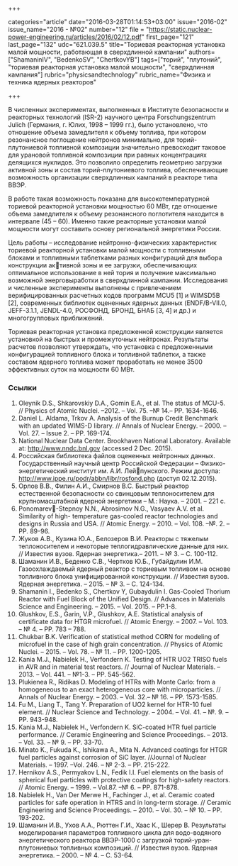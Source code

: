 +++

categories="article"
date="2016-03-28T01:14:53+03:00"
issue="2016-02"
issue_name="2016 - №02"
number="12"
file = "https://static.nuclear-power-engineering.ru/articles/2016/02/12.pdf"
first_page="121"
last_page="132"
udc="621.039.5"
title="Ториевая реакторная установка малой мощности, работающая в сверхдлинной кампании"
authors=["ShamaninIV", "BedenkoSV", "ChertkovYB"]
tags=["торий", "плутоний", "ториевая реакторная установка малой мощности", "сверхдлинная кампания"]
rubric="physicsandtechnology"
rubric_name="Физика и техника ядерных реакторов"

+++

В численных экспериментах, выполненных в Институте безопасности и реакторных технологий (ISR-2) научного центра Forschungszentrum Julich (Германия, г. Юлих, 1998 – 1999 гг.), было установлено, что отношение объема замедлителя к объему топлива, при котором резонансное поглощение нейтронов минимально, для торий-плутониевой топливной композиции значительно превосходит таковое для урановой топливной композиции при равных концентрациях делящихся нуклидов. 
Это позволило определить геометрию загрузки активной зоны и состав торий-плутониевого топлива, обеспечивающие возможность организации сверхдлинных кампаний в реакторе типа ВВЭР.

В работе такая возможность показана для высокотемпературной ториевой реакторной установки мощностью 60 МВт, где отношение объема замедлителя к объему резонансного поглотителя находится в интервале (45 – 60).
Именно такие реакторные установки малой мощности могут составить основу региональной энергетики России.

Цель работы – исследование нейтронно-физических характеристик ториевой реакторной установки малой мощности с топливными блоками и топливными таблетками разных конфигураций для выбора конструкции активной зоны и ее загрузки, обеспечивающих оптимальное использование в ней тория и получение максимально возможной энерговыработки в сверхдлинной кампании. Исследования и численные эксперименты выполнены с привлечением верифицированных расчетных кодов программ MCU5 [1] и WIMSD5B [2], современных библиотек оцененных ядерных данных (ENDF/B-VII.0, JEFF-3.1.1, JENDL-4.0, РОСФОНД, БРОНД, БНАБ [3, 4] и др.) и многогрупповых приближений.

Ториевая реакторная установка предложенной конструкции является установкой на быстрых и промежуточных нейтронах. 
Результаты расчетов позволяют утверждать, что установка с предложенными конфигурацией топливного блока и топливной таблетки, а также составом ядерного топлива может проработать не менее 3500 эффективных суток на мощности 60 МВт.

### Ссылки

1. Oleynik D.S., Shkarovskiy D.A., Gomin E.A., et al. The status of MCU-5. // Physics of Atomic Nuclei. –2012. – Vol. 75. –№ 14.– PP. 1634-1646.
2. Daniel L. Aldama, Trkov A. Analysis of the Burnup Credit Benchmark with an updated WIMS-D library. // Annals of Nuclear Energy. – 2000. – Vol. 27. – Issue 2. – PP. 169-174.
3. National Nuclear Data Center. Brookhaven National Laboratory. Available at: http://www.nndc.bnl.gov (accessed 2 Dec. 2015).
4. Российская библиотека файлов оцененных нейтронных данных. Государственный научный центр Российской Федерации – Физико-энергетический институт им. А.И. Лейпунского. Режим доступа: http://www.ippe.ru/podr/abbn/libr/rosfond.php (доступ 02.12.2015).
5. Орлов В.В., Филин А.И., Смирнов В.С. Быстрый реактор естественной безопасности со свинцовым теплоносителем для крупномасштабной ядерной энергетики – М.: Наука. – 2001. – 221 с.
6. Ponomarev-Stepnoy N.N., Abrosimov N.G., Vasyaev A.V. et al. Similarity of high- temperature gas-cooled reactor technologies and designs in Russia and USA. // Atomic Energy. – 2010. – Vol. 108. –№. 2. –PP. 89-96.
7. Жуков А.В., Кузина Ю.А., Белозеров В.И. Реакторы с тяжелым теплоносителем и некоторые теплогидравлические данные для них. // Известия вузов. Ядерная энергетика.– 2011. – № 3. – С. 100-112.
8. Шаманин И.В., Беденко С.В., Чертков Ю.Б., Губайдулин И.М. Газоохлаждаемый ядерный реактор с ториевым топливом на основе топливного блока унифицированной конструкции. // Известия вузов. Ядерная энергетика. – 2015. – № 3. – С. 124-134.
9. Shamanin I., Bedenko S., Chertkov Y, Gubaydulin I. Gas-Cooled Thorium Reactor with Fuel Block of the Unified Design. // Advances in Materials Science and Engineering. – 2015. – Vol. 2015. – PP.1-8.
10. Glushkov, E.S., Garin, V.P., Glushkov, A.E. Statistical analysis of certificate data for HTGR microfuel. // Atomic Energy. – 2007. – Vol. 103. – № 4. – PP. 783 – 788.
11. Chukbar B.K. Verification of statistical method CORN for modeling of microfuel in the case of high grain concentration. // Physics of Atomic Nuclei. – 2015. – Vol. 78. – № 11. – PP. 1200-1205.
12. Kania M.J., Nabielek H., Verfondern K. Testing of HTR UO2 TRISO fuels in AVR and in material test reactors. // Journal of Nuclear Materials. –2013. – Vol. 441. – №1-3. – PP. 545-562.
13. Plukienea R., Ridikas D. Modeling of HTRs with Monte Carlo: from a homogeneous to an exact heterogeneous core with microparticles. // Annals of Nuclear Energy. – 2003. – Vol. 32.– № 16. – PP. 1573-1585.
14. Fu M., Liang T., Tang Y. Preparation of UO2 kernel for HTR-10 fuel element. // Nuclear Science and Technology. – 2004. – Vol. 41. – №. 9. – PP. 943-948.
15. Kania M.J., Nabielek H., Verfondern K. SiC-coated HTR fuel particle performance. // Ceramic Engineering and Science Proceedings. – 2013. – Vol. 33. – № 9. – PP. 33-70.
16. Minato K., Fukuda K., Ishikawa A., Mita N. Advanced coatings for HTGR fuel particles against corrosion of SiC layer. //Journal of Nuclear Materials. – 1997. –Vol. 246. – № 2-3. – PP. 215-222.
17. Hernikov A.S., Permyakov L.N., Fedik I.I. Fuel elements on the basis of spherical fuel particles with protective coatings for high-safety reactors. // Atomic Energy. – 1999. – Vol.87. –№ 6. – PP. 871-878.
18. Nabielek H., Van Der Merwe H., Fachinger J., et al. Ceramic coated particles for safe operation in HTRS and in long-term storage. // Ceramic Engineering and Science Proceedings. – 2010. – Vol. 30. – № 10. – PP. 193-202.
19. Шаманин И.В., Ухов А.А., Рюттен Г.И., Хаас К., Шерер В. Результаты моделирования параметров топливного цикла для водо-водяного энергетического реактора ВВЭР-1000 с загрузкой торий-уран-плутониевых топливных композиций. // Известия вузов. Ядерная энергетика. – 2000. – № 4. – С. 53-64.